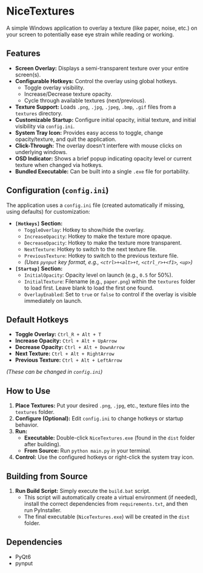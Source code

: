# NiceTextures

A simple Windows application to overlay a texture (like paper, noise, etc.) on your screen to potentially ease eye strain while reading or working.

## Features

*   **Screen Overlay:** Displays a semi-transparent texture over your entire screen(s).
*   **Configurable Hotkeys:** Control the overlay using global hotkeys.
    *   Toggle overlay visibility.
    *   Increase/Decrease texture opacity.
    *   Cycle through available textures (next/previous).
*   **Texture Support:** Loads `.png`, `.jpg`, `.jpeg`, `.bmp`, `.gif` files from a `textures` directory.
*   **Customizable Startup:** Configure initial opacity, initial texture, and initial visibility via `config.ini`.
*   **System Tray Icon:** Provides easy access to toggle, change opacity/texture, and quit the application.
*   **Click-Through:** The overlay doesn't interfere with mouse clicks on underlying windows.
*   **OSD Indicator:** Shows a brief popup indicating opacity level or current texture when changed via hotkeys.
*   **Bundled Executable:** Can be built into a single `.exe` file for portability.

## Configuration (`config.ini`)

The application uses a `config.ini` file (created automatically if missing, using defaults) for customization:

*   **`[Hotkeys]` Section:**
    *   `ToggleOverlay`: Hotkey to show/hide the overlay.
    *   `IncreaseOpacity`: Hotkey to make the texture more opaque.
    *   `DecreaseOpacity`: Hotkey to make the texture more transparent.
    *   `NextTexture`: Hotkey to switch to the next texture file.
    *   `PreviousTexture`: Hotkey to switch to the previous texture file.
    *   *(Uses `pynput` key format, e.g., `<ctrl>+<alt>+t`, `<ctrl_r>+<f1>`, `<up>`)*
*   **`[Startup]` Section:**
    *   `InitialOpacity`: Opacity level on launch (e.g., `0.5` for 50%).
    *   `InitialTexture`: Filename (e.g., `paper.png`) within the `textures` folder to load first. Leave blank to load the first one found.
    *   `OverlayEnabled`: Set to `true` or `false` to control if the overlay is visible immediately on launch.

## Default Hotkeys

*   **Toggle Overlay:** `Ctrl_R + Alt + T`
*   **Increase Opacity:** `Ctrl + Alt + UpArrow`
*   **Decrease Opacity:** `Ctrl + Alt + DownArrow`
*   **Next Texture:** `Ctrl + Alt + RightArrow`
*   **Previous Texture:** `Ctrl + Alt + LeftArrow`

*(These can be changed in `config.ini`)*

## How to Use

1.  **Place Textures:** Put your desired `.png`, `.jpg`, etc., texture files into the `textures` folder.
2.  **Configure (Optional):** Edit `config.ini` to change hotkeys or startup behavior.
3.  **Run:**
    *   **Executable:** Double-click `NiceTextures.exe` (found in the `dist` folder after building).
    *   **From Source:** Run `python main.py` in your terminal.
4.  **Control:** Use the configured hotkeys or right-click the system tray icon.

## Building from Source

1.  **Run Build Script:** Simply execute the `build.bat` script.
    *   This script will automatically create a virtual environment (if needed), install the correct dependencies from `requirements.txt`, and then run PyInstaller.
    *   The final executable (`NiceTextures.exe`) will be created in the `dist` folder.

## Dependencies

*   PyQt6
*   pynput 
